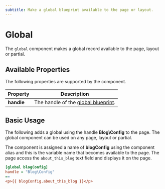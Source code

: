 ```yaml
---
subtitle: Make a global blueprint available to the page or layout.
---
```

# Global

The `global` component makes a global record available to the page, layout or partial.

## Available Properties

The following properties are supported by the component.

Property | Description
-------- | -------------
**handle** | The handle of the [global blueprint](../blueprints/global.md).

## Basic Usage

The following adds a global using the handle **Blog\Config** to the page. The global component can be used on any page, layout or partial.

The component is assigned a name of **blogConfig** using the component alias and this is the variable name that becomes available to the page. The page access the `about_this_blog` text field and displays it on the page.

```ini
[global blogConfig]
handle = "Blog\Config"
==
<p>{{ blogConfig.about_this_blog }}</p>
```
